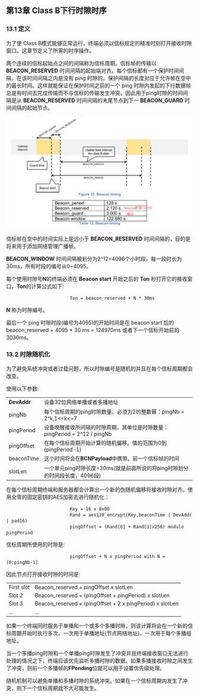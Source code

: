 ## 第13章 Class B下行时隙时序

### <a name="13.1">13.1 定义</a>

为了使 Class B模式能够正常运行，终端必须以信标规定的精准时刻打开接收时隙窗口。这章节定义了所需的时序操作。

两个连续的信标起始点之间的间隔称为信标周期。信标帧的传输以 **BEACON_RESERVED** 时间间隔的起始端对齐。每个信标都有一个保护时间间隔，在该时间间隔之内是没有 ping 时隙的。保护间隔的长度对应于允许帧在空中的最长时间。这样就能保证在保护时间之前的一个 ping 时隙内发起的下行数据帧总是有时间去完成传输而不与信标的传输发生冲突。因此用于ping时隙的时间间隔是从 **BEACON_RESERVED** 时间间隔的末尾节点到下一 **BEACON_GUARD** 时间间隔的起始节点。

![](Pictures/Beacon_timing.png)

信标帧在空中的时间实际上是远小于 **BEACON_RESERVED** 时间间隔的，目的是将来用于添加网络管理广播帧。

**BEACON_WINDOW** 时间间隔被划分为2^12=4096个小时段，每一段时长为 30ms，所有时段的编号从0~4095。

每个使用时隙号**N**的终端必须在 **Beacon start** 开始之后的 **Ton** 秒打开它的接收窗口，**Ton**的计算公式如下:

                            Ton = beacon_reserved + N * 30ms

**N** 称为时隙编号。

最后一个 ping 时隙时段(编号为4095)的开始时间是在 beacon start 后的 beacon_reserved + 4095 * 30 ms = 124970ms 或者下一个信标开始前的 3030ms。

### <a name="13.2">13.2 时隙随机化</a>

为了避免系统冲突或者过载问题，所以时隙编号是随机的并且在每个信标周期都会改变。

使用以下参数:

<table>
   <tr>
      <td><b>DevAddr</b></td>
      <td>设备32位网络单播或者多播地址 </td>
   </tr>
   <tr>
      <td>pingNb</td>
      <td>每个信标周期的ping时隙数量。必须为2的整数幂：pingNb = 2^k,1<=k<=7 </td>
   </tr>
   <tr>
      <td>pingPeriod</td>
      <td>设备唤醒接收所间隔的时隙周期，其单位是时隙数量：pingPeriod = 2^12 / pingNb </td>
   </tr>
   <tr>
      <td>pingOffset</td>
      <td>在每个信标周期开始计算的随机偏移。值的范围为0到(pingPeriod-1) </td>
   </tr>
   <tr>
      <td>beaconTime</td>
      <td>这个时间将会在<b>BCNPayload</b>中携带。前一个信标帧的时间 </td>
   </tr>
   <tr>
      <td>slotLen</td>
      <td>一个单元ping时隙长度=30ms(就是前面所说的将ping时隙划分的时间段长度，4096段) </td>
   </tr>
</table>

在每个信标周期终端和服务器都会计算出一个新的伪随机偏移将接收时隙对齐。使用全零的固定密钥的AES加密去进行随机化：

                            Key = 16 x 0x00
                            Rand = aes128_encrypt(Key,beaconTime | DevAddr | pad16)
                            pingOffset = (Rand[0] + Rand[1]x256) modulo pingPeriod

信标周期所使用的时隙是:

                            pingOffset + N x pingPeriod with N = [0:pingNb-1]

因此节点打开接收时隙的时间是:

<table>
   <tr>
      <td>First slot</td>
      <td>Beacon_reserved + pingOffset x slotLen</td>
   </tr>
   <tr>
      <td>Slot 2</td>
      <td>Beacon_reserved + (pingOffset + pingPeriod) x slotLen</td>
   </tr>
   <tr>
      <td>Slot 3</td>
      <td>Beacon_reserved + (pingOffset + 2 x pingPeriod) x slotLen</td>
   </tr>
   <tr>
      <td>...</td>
      <td>...</td>
   </tr>
</table>

如果一个终端同时服务于单播和一个或多个多播时隙，则该计算将会在一个新的信标周期开始时执行多次。一次用于单播地址(节点网络地址)，一次用于每个多播组地址。

当一个多播ping时隙和一个单播ping时隙发生了冲突并且终端接收窗口无法进行处理的情况之下，终端应该优先监听多播时隙的数据。如果多播接收时隙之间发生了冲突，则前一个多播帧的**FPending**位就可以用于设置优先级处理。

随机机制可以避免单播和多播时隙的系统冲突。如果在一个信标周期内发生了冲突，则下一个信标周期就不大可能发生。
